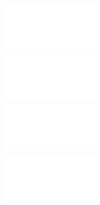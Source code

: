 ![@](steps/file.477ba34d.md)

![@](steps/_.9d1ac7d6.md)

![@](steps/file.fcdca2fa.md)

![@](steps/_.384c2ff6.md)
